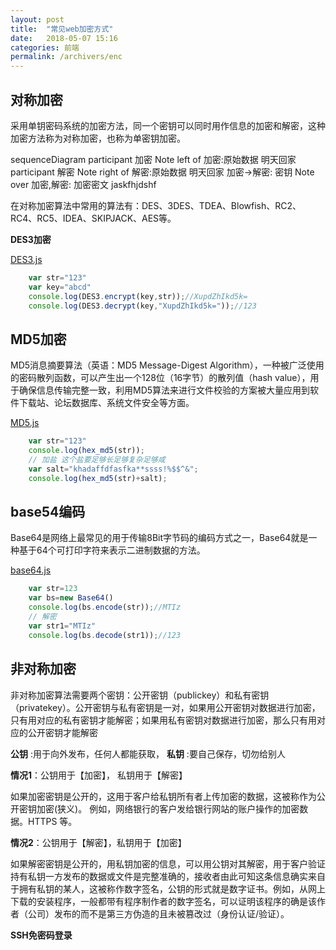 ```yaml
---
layout: post
title:  "常见web加密方式"
date:   2018-05-07 15:16
categories: 前端
permalink: /archivers/enc
---
```

## 对称加密

采用单钥密码系统的加密方法，同一个密钥可以同时用作信息的加密和解密，这种加密方法称为对称加密，也称为单密钥加密。

<div class="mermaid">
sequenceDiagram
    participant 加密
    Note left of 加密:原始数据 明天回家
    participant 解密
    Note right of 解密:原始数据 明天回家
    加密->解密: 密钥
    Note over 加密,解密: 加密密文 jaskfhjdshf
</div>

在对称加密算法中常用的算法有：DES、3DES、TDEA、Blowfish、RC2、RC4、RC5、IDEA、SKIPJACK、AES等。

**DES3加密**

[DES3.js](https://github.com/jqing1968/tools/blob/master/DES3.js)
```js
    var str="123"
    var key="abcd"
    console.log(DES3.encrypt(key,str));//XupdZhIkd5k=
    console.log(DES3.decrypt(key,"XupdZhIkd5k="));//123
```

## MD5加密

MD5消息摘要算法（英语：MD5 Message-Digest Algorithm），一种被广泛使用的密码散列函数，可以产生出一个128位（16字节）的散列值（hash value），用于确保信息传输完整一致，利用MD5算法来进行文件校验的方案被大量应用到软件下载站、论坛数据库、系统文件安全等方面。

[MD5.js](https://github.com/jqing1968/tools/blob/master/md5.js)
```js
    var str="123"
    console.log(hex_md5(str));
    // 加盐 这个盐要足够长足够复杂足够咸
    var salt="khadaffdfasfka**ssss!%$$^&";
    console.log(hex_md5(str)+salt);
```

## base54编码

Base64是网络上最常见的用于传输8Bit字节码的编码方式之一，Base64就是一种基于64个可打印字符来表示二进制数据的方法。

[base64.js](https://github.com/jqing1968/tools/blob/master/base64.js)
```js
    var str=123
    var bs=new Base64()
    console.log(bs.encode(str));//MTIz
    // 解密
    var str1="MTIz"
    console.log(bs.decode(str1));//123
```

## 非对称加密

非对称加密算法需要两个密钥：公开密钥（publickey）和私有密钥（privatekey）。公开密钥与私有密钥是一对，如果用公开密钥对数据进行加密，只有用对应的私有密钥才能解密；如果用私有密钥对数据进行加密，那么只有用对应的公开密钥才能解密

**公钥** :用于向外发布，任何人都能获取，
**私钥** :要自己保存，切勿给别人

**情况1**：公钥用于【加密】， 私钥用于【解密】

如果加密密钥是公开的，这用于客户给私钥所有者上传加密的数据，这被称作为公开密钥加密(狭义)。
例如，网络银行的客户发给银行网站的账户操作的加密数据。HTTPS 等。

**情况2**：公钥用于【解密】，私钥用于【加密】

如果解密密钥是公开的，用私钥加密的信息，可以用公钥对其解密，用于客户验证持有私钥一方发布的数据或文件是完整准确的，接收者由此可知这条信息确实来自于拥有私钥的某人，这被称作数字签名，公钥的形式就是数字证书。例如，从网上下载的安装程序，一般都带有程序制作者的数字签名，可以证明该程序的确是该作者（公司）发布的而不是第三方伪造的且未被篡改过（身份认证/验证）。

**SSH免密码登录**

